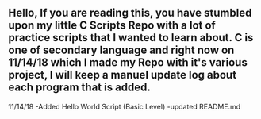 Hello, If you are reading this, you have stumbled upon my little C Scripts Repo with a lot of practice scripts that I wanted to learn about. C is one of secondary language and right now on 11/14/18 which I made my Repo with it's various project, I will keep a manuel update log about each program that is added. 
-------------------------------------------------------------
11/14/18 
-Added Hello World Script (Basic Level) 
-updated README.md
